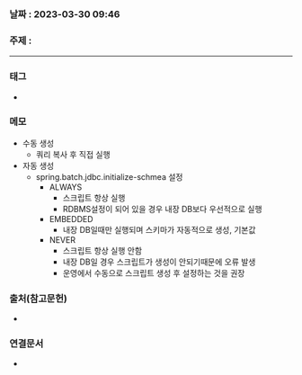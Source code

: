 ### 날짜 : 2023-03-30 09:46
### 주제 :
---
### 태그
* 

### 메모
* 수동 생성 
	* 쿼리 복사 후 직접 실행
* 자동 생성
	* spring.batch.jdbc.initialize-schmea 설정
		* ALWAYS
			* 스크립트 항상 실행
			* RDBMS설정이 되어 있을 경우 내장 DB보다 우선적으로 실행
		* EMBEDDED
			* 내장 DB일때만 실행되며 스키마가 자동적으로 생성, 기본값
		* NEVER
			* 스크립트 항상 실행 안함
			* 내장 DB일 경우 스크립트가 생성이 안되기때문에 오류 발생
			* 운영에서 수동으로 스크립트 생성 후 설정하는 것을 권장

### 출처(참고문헌)
-  

### 연결문서
- 